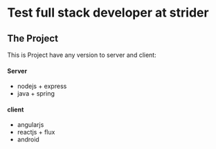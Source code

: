 # Test full stack developer at strider

## The Project

This is Project have any version to server and client:

#### Server
- nodejs + express
- java + spring

#### client
- angularjs
- reactjs + flux
- android
